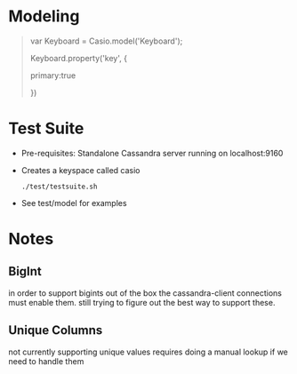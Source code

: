 Modeling
========

> var Keyboard = Casio.model('Keyboard');
>
> Keyboard.property('key', {
>
> primary:true
>
> })


Test Suite
==========
- Pre-requisites: Standalone Cassandra server running on localhost:9160
- Creates a keyspace called casio

	`./test/testsuite.sh`

- See test/model for examples

Notes
=====

BigInt
------
in order to support bigints out of the box the cassandra-client connections must enable them.
still trying to figure out the best way to support these.

Unique Columns
--------------
not currently supporting unique values
requires doing a manual lookup if we need to handle them